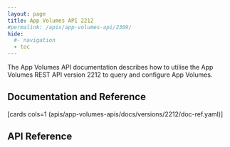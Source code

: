 ```yaml
---
layout: page
title: App Volumes API 2212
#permalink: /apis/app-volumes-api/2309/
hide:
  #- navigation
  - toc
---
```


The App Volumes API documentation describes how to utilise the App Volumes REST API version 2212 to query and configure App Volumes.

## Documentation and Reference

[cards cols=1 (apis/app-volumes-apis/docs/versions/2212/doc-ref.yaml)]

## API Reference

<swagger-ui src="swagger.json"/>
